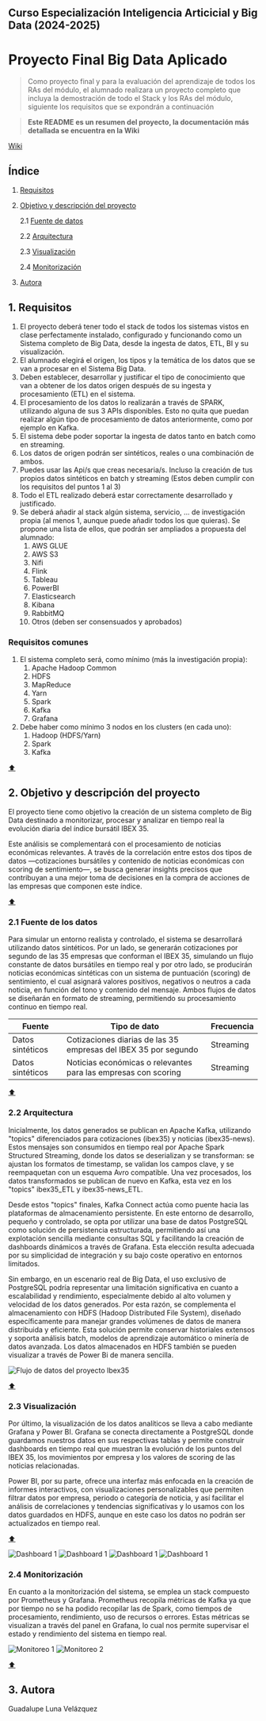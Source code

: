 ## Curso Especialización Inteligencia Articicial y Big Data (2024-2025)

# Proyecto Final Big Data Aplicado

> Como proyecto final y para la evaluación del aprendizaje de todos los RAs del módulo, el alumnado realizara un proyecto completo que incluya la demostración de todo el Stack y los RAs del módulo, siguiente los requisitos que se expondrán a continuación

> **Este README es un resumen del proyecto, la documentación más detallada se encuentra en la Wiki**

[Wiki]()

## Índice
1. [Requisitos](#1-requisitos)
2. [Objetivo y descripción del proyecto](#2-objetivo-y-descripción-del-proyecto)

   2.1  [Fuente de datos](#21-fuente-de-los-datos)

   2.2  [Arquitectura](#22-arquitectura)

   2.3  [Visualización](#23-visualización)

   2.4  [Monitorización](#24-monitorización)

3. [Autora](#3-autora)

## 1. Requisitos

1. El proyecto deberá tener todo el stack de todos los sistemas vistos en clase perfectamente instalado, configurado y funcionando como un Sistema completo de Big Data, desde la ingesta de datos, ETL, BI y su visualización.
2. El alumnado elegirá el origen, los tipos y la temática de los datos que se van a procesar en el Sistema Big Data.
3. Deben establecer, desarrollar y justificar el tipo de conocimiento que van a obtener de los datos origen después de su ingesta y procesamiento (ETL) en el sistema. 
4. El procesamiento de los datos lo realizarán a través de SPARK, utilizando alguna de sus 3 APIs disponibles. Esto no quita que puedan realizar algún tipo de procesamiento de datos anteriormente, como por ejemplo en Kafka.
5. El sistema debe poder soportar la ingesta de datos tanto en batch como en streaming.
6. Los datos de origen podrán ser sintéticos, reales o una combinación de ambos.
7. Puedes usar las Api/s que creas necesaria/s. Incluso la creación de tus propios datos sintéticos en batch y streaming (Estos deben cumplir con los requisitos del puntos 1 al 3)
8. Todo el ETL realizado deberá estar correctamente desarrollado y justificado.
9. Se deberá añadir al stack algún sistema, servicio, ... de investigación propia (al menos 1, aunque puede añadir todos los que quieras). Se propone una lista de ellos, que podrán ser ampliados a propuesta del alumnado:
   1. AWS GLUE
   2. AWS S3
   3. Nifi
   4. Flink
   5. Tableau
   6. PowerBI
   7. Elasticsearch
   8. Kibana
   9.  RabbitMQ
   10. Otros (deben ser consensuados y aprobados)


### Requisitos comunes

1. El sistema completo será, como mínimo (más la investigación propia):
   1. Apache Hadoop Common
   2. HDFS
   3. MapReduce
   4. Yarn
   5. Spark
   6. Kafka
   7. Grafana
2. Debe haber como mínimo 3 nodos en los clusters (en cada uno):
   1. Hadoop (HDFS/Yarn)
   2. Spark
   3. Kafka

[:arrow_up:](#curso-especialización-inteligencia-articicial-y-big-data-2024-2025)

## 2. Objetivo y descripción del proyecto

El proyecto tiene como objetivo la creación de un sistema completo de Big Data destinado a monitorizar, procesar y analizar en tiempo real la evolución diaria del índice bursátil IBEX 35.

Este análisis se complementará con el procesamiento de noticias económicas relevantes. A través de la correlación entre estos dos tipos de datos —cotizaciones bursátiles y contenido de noticias económicas con scoring de sentimiento—, se busca generar insights precisos que contribuyan a una mejor toma de decisiones en la compra de acciones de las empresas que componen este índice.

[:arrow_up:](#curso-especialización-inteligencia-articicial-y-big-data-2024-2025)

### 2.1 Fuente de los datos

Para simular un entorno realista y controlado, el sistema se desarrollará utilizando datos sintéticos. Por un lado, se generarán cotizaciones por segundo de las 35 empresas que conforman el IBEX 35, simulando un flujo constante de datos bursátiles en tiempo real y por otro lado, se producirán noticias económicas sintéticas con un sistema de puntuación (scoring) de sentimiento, el cual asignará valores positivos, negativos o neutros a cada noticia, en función del tono y contenido del mensaje. Ambos flujos de datos se diseñarán en formato de streaming, permitiendo su procesamiento continuo en tiempo real.

| Fuente | Tipo de dato | Frecuencia |
| ------ | ------------ | ---------- |
| Datos sintéticos | Cotizaciones diarias de las 35 empresas del IBEX 35 por segundo | Streaming |
| Datos sintéticos | Noticias económicas o relevantes para las empresas con scoring | Streaming |

[:arrow_up:](#curso-especialización-inteligencia-articicial-y-big-data-2024-2025)

### 2.2 Arquitectura

Inicialmente, los datos generados se publican en Apache Kafka, utilizando "topics" diferenciados para cotizaciones (ibex35) y noticias (ibex35-news). Estos mensajes son consumidos en tiempo real por Apache Spark Structured Streaming, donde los datos se deserializan y se transforman: se ajustan los formatos de timestamp, se validan los campos clave, y se reempaquetan con un esquema Avro compatible. Una vez procesados, los datos transformados se publican de nuevo en Kafka, esta vez en los "topics" ibex35_ETL y ibex35-news_ETL.

Desde estos "topics" finales, Kafka Connect actúa como puente hacia las plataformas de almacenamiento persistente. En este entorno de desarrollo, pequeño y controlado, se opta por utilizar una base de datos PostgreSQL como solución de persistencia estructurada, permitiendo así una explotación sencilla mediante consultas SQL y facilitando la creación de dashboards dinámicos a través de Grafana. Esta elección resulta adecuada por su simplicidad de integración y su bajo coste operativo en entornos limitados.

Sin embargo, en un escenario real de Big Data, el uso exclusivo de PostgreSQL podría representar una limitación significativa en cuanto a escalabilidad y rendimiento, especialmente debido al alto volumen y velocidad de los datos generados. Por esta razón, se complementa el almacenamiento con HDFS (Hadoop Distributed File System), diseñado específicamente para manejar grandes volúmenes de datos de manera distribuida y eficiente. Esta solución permite conservar historiales extensos y soporta análisis batch, modelos de aprendizaje automático o minería de datos avanzada. Los datos almacenados en HDFS también se pueden visualizar a través de Power Bi de manera sencilla.

![Flujo de datos del proyecto Ibex35](img/flujo-datos.png)

[:arrow_up:](#curso-especialización-inteligencia-articicial-y-big-data-2024-2025)

### 2.3 Visualización

Por último, la visualización de los datos analíticos se lleva a cabo mediante Grafana y Power BI. Grafana se conecta directamente a PostgreSQL donde guardamos nuestros datos en sus respectivas tablas y permite construir dashboards en tiempo real que muestran la evolución de los puntos del IBEX 35, los movimientos por empresa y los valores de scoring de las noticias relacionadas. 

Power BI, por su parte, ofrece una interfaz más enfocada en la creación de informes interactivos, con visualizaciones personalizables que permiten filtrar datos por empresa, periodo o categoría de noticia, y así facilitar el análisis de correlaciones y tendencias significativas y lo usamos con los datos guardados en HDFS, aunque en este caso los datos no podrán ser actualizados en tiempo real.

[:arrow_up:](#curso-especialización-inteligencia-articicial-y-big-data-2024-2025)

![Dashboard 1](img/dashboard1.png)
![Dashboard 1](img/dashboard2.png)
![Dashboard 1](img/dashboard3.png)
![Dashboard 1](img/dashboard4.png)

### 2.4 Monitorización

En cuanto a la monitorización del sistema, se emplea un stack compuesto por Prometheus y Grafana. Prometheus recopila métricas de Kafka ya que por tiempo no se ha podido recopilar las de Spark, como tiempos de procesamiento, rendimiento, uso de recursos o errores. Estas métricas se visualizan a través del panel en Grafana, lo cual nos permite supervisar el estado y rendimiento del sistema en tiempo real.

![Monitoreo 1](img/monitoreo1.png)
![Monitoreo 2](img/monitoreo2.png)

[:arrow_up:](#curso-especialización-inteligencia-articicial-y-big-data-2024-2025)

## 3. Autora

Guadalupe Luna Velázquez
